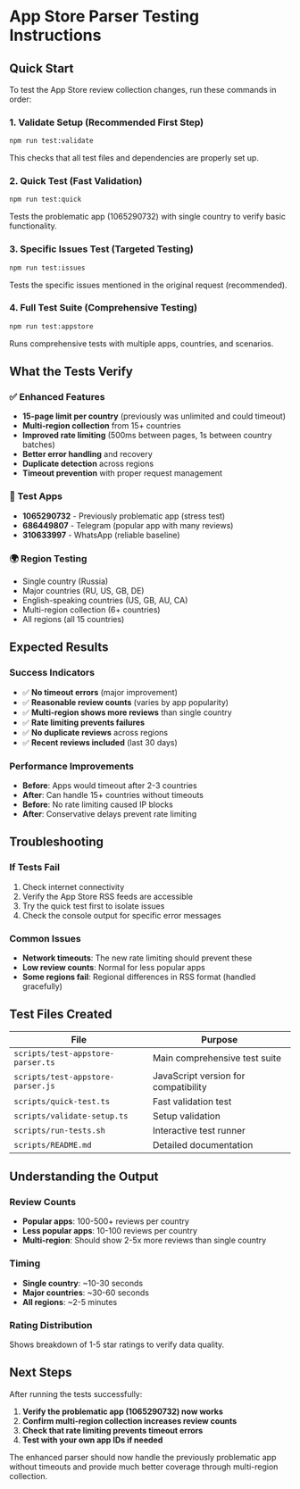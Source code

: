 # App Store Parser Testing Instructions

## Quick Start

To test the App Store review collection changes, run these commands in order:

### 1. Validate Setup (Recommended First Step)
```bash
npm run test:validate
```
This checks that all test files and dependencies are properly set up.

### 2. Quick Test (Fast Validation)
```bash
npm run test:quick
```
Tests the problematic app (1065290732) with single country to verify basic functionality.

### 3. Specific Issues Test (Targeted Testing)
```bash
npm run test:issues
```
Tests the specific issues mentioned in the original request (recommended).

### 4. Full Test Suite (Comprehensive Testing)
```bash
npm run test:appstore
```
Runs comprehensive tests with multiple apps, countries, and scenarios.

## What the Tests Verify

### ✅ Enhanced Features
- **15-page limit per country** (previously was unlimited and could timeout)
- **Multi-region collection** from 15+ countries
- **Improved rate limiting** (500ms between pages, 1s between country batches)
- **Better error handling** and recovery
- **Duplicate detection** across regions
- **Timeout prevention** with proper request management

### 🎯 Test Apps
- **1065290732** - Previously problematic app (stress test)
- **686449807** - Telegram (popular app with many reviews)
- **310633997** - WhatsApp (reliable baseline)

### 🌍 Region Testing
- Single country (Russia)
- Major countries (RU, US, GB, DE)
- English-speaking countries (US, GB, AU, CA)
- Multi-region collection (6+ countries)
- All regions (all 15 countries)

## Expected Results

### Success Indicators
- ✅ **No timeout errors** (major improvement)
- ✅ **Reasonable review counts** (varies by app popularity)
- ✅ **Multi-region shows more reviews** than single country
- ✅ **Rate limiting prevents failures** 
- ✅ **No duplicate reviews** across regions
- ✅ **Recent reviews included** (last 30 days)

### Performance Improvements
- **Before**: Apps would timeout after 2-3 countries
- **After**: Can handle 15+ countries without timeouts
- **Before**: No rate limiting caused IP blocks
- **After**: Conservative delays prevent rate limiting

## Troubleshooting

### If Tests Fail
1. Check internet connectivity
2. Verify the App Store RSS feeds are accessible
3. Try the quick test first to isolate issues
4. Check the console output for specific error messages

### Common Issues
- **Network timeouts**: The new rate limiting should prevent these
- **Low review counts**: Normal for less popular apps
- **Some regions fail**: Regional differences in RSS format (handled gracefully)

## Test Files Created

| File | Purpose |
|------|---------|
| `scripts/test-appstore-parser.ts` | Main comprehensive test suite |
| `scripts/test-appstore-parser.js` | JavaScript version for compatibility |
| `scripts/quick-test.ts` | Fast validation test |
| `scripts/validate-setup.ts` | Setup validation |
| `scripts/run-tests.sh` | Interactive test runner |
| `scripts/README.md` | Detailed documentation |

## Understanding the Output

### Review Counts
- **Popular apps**: 100-500+ reviews per country
- **Less popular apps**: 10-100 reviews per country
- **Multi-region**: Should show 2-5x more reviews than single country

### Timing
- **Single country**: ~10-30 seconds
- **Major countries**: ~30-60 seconds  
- **All regions**: ~2-5 minutes

### Rating Distribution
Shows breakdown of 1-5 star ratings to verify data quality.

## Next Steps

After running the tests successfully:

1. **Verify the problematic app (1065290732) now works**
2. **Confirm multi-region collection increases review counts**
3. **Check that rate limiting prevents timeout errors**
4. **Test with your own app IDs if needed**

The enhanced parser should now handle the previously problematic app without timeouts and provide much better coverage through multi-region collection.